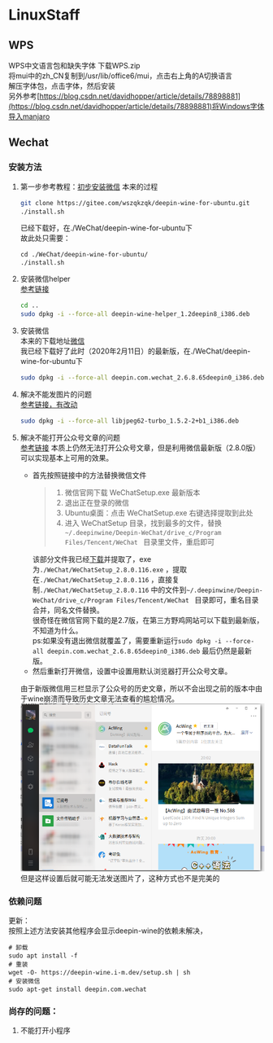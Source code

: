 # LinuxStaff
## WPS
WPS中文语言包和缺失字体
下载WPS.zip  
将mui中的zh_CN复制到/usr/lib/office6/mui，点击右上角的A切换语言  
解压字体包，点击字体，然后安装  
另外参考[https://blog.csdn.net/davidhopper/article/details/78898881](https://blog.csdn.net/davidhopper/article/details/78898881)将Windows字体导入manjaro  
## Wechat
### 安装方法
1. 第一步参考教程：[初步安装微信](https://blog.csdn.net/sinat_27672523/article/details/102507714)
    本来的过程  
    ```bash
    git clone https://gitee.com/wszqkzqk/deepin-wine-for-ubuntu.git
    ./install.sh
    ```
    已经下载好，在./WeChat/deepin-wine-for-ubuntu下  
    故此处只需要：  
    ```
    cd ./WeChat/deepin-wine-for-ubuntu/
    ./install.sh
    ```
2. 安装微信helper  
    [参考链接](https://github.com/wszqkzqk/deepin-wine-ubuntu/issues/180)  
    ```bash
    cd ..
    sudo dpkg -i --force-all deepin-wine-helper_1.2deepin8_i386.deb
    ```
3. 安装微信  
    本来的下载地址[微信](https://mirrors.aliyun.com/deepin/pool/non-free/d/deepin-wine-helper/)  
    我已经下载好了此时（2020年2月11日）的最新版，在./WeChat/deepin-wine-for-ubuntu下  
    ```bash
    sudo dpkg -i --force-all deepin.com.wechat_2.6.8.65deepin0_i386.deb
    ```
4. 解决不能发图片的问题  
    [参考链接，有改动](https://github.com/wszqkzqk/deepin-wine-ubuntu/issues/32)  
    ```bash
    sudo dpkg -i --force-all libjpeg62-turbo_1.5.2-2+b1_i386.deb
    ```
5. 解决不能打开公众号文章的问题  
    [参考链接](https://github.com/wszqkzqk/deepin-wine-ubuntu/issues/197)
    本质上仍然无法打开公众号文章，但是利用微信最新版（2.8.0版）可以实现基本上可用的效果。
    - 首先按照链接中的方法替换微信文件
        > 1. 微信官网下载 WeChatSetup.exe 最新版本
        > 2. 退出正在登录的微信
        > 3. Ubuntu桌面：点击 WeChatSetup.exe 右键选择提取到此处
        > 4. 进入 WeChatSetup 目录，找到最多的文件，替换 `~/.deepinwine/Deepin-WeChat/drive_c/Program Files/Tencent/WeChat ` 目录里文件，重启即可
        > 
        该部分文件我已经[下载](https://pc.qq.com/detail/8/detail_11488.html)并提取了，exe为`./WeChat/WeChatSetup_2.8.0.116.exe` ，提取在`./WeChat/WeChatSetup_2.8.0.116` ，直接复制`./WeChat/WeChatSetup_2.8.0.116` 中的文件到`~/.deepinwine/Deepin-WeChat/drive_c/Program Files/Tencent/WeChat ` 目录即可，重名目录合并，同名文件替换。  
        很奇怪在微信官网下载的是2.7版，在第三方野鸡网站可以下载到最新版，不知道为什么。  
        ps:如果没有退出微信就覆盖了，需要重新运行`sudo dpkg -i --force-all deepin.com.wechat_2.6.8.65deepin0_i386.deb` 最后仍然是最新版。  
    - 然后重新打开微信，设置中设置用默认浏览器打开公众号文章。  

    由于新版微信用三栏显示了公众号的历史文章，所以不会出现之前的版本中由于wine崩溃而导致历史文章无法查看的尴尬情况。  
    ![公众号](_v_images/20200211222809764_2071566260.png)
    但是这样设置后就可能无法发送图片了，这种方式也不是完美的
### 依赖问题
更新：  
按照上述方法安装其他程序会显示deepin-wine的依赖未解决，
```
# 卸载
sudo apt install -f
# 重装
wget -O- https://deepin-wine.i-m.dev/setup.sh | sh
# 安装微信
sudo apt-get install deepin.com.wechat
```
### 尚存的问题：  
1. 不能打开小程序
